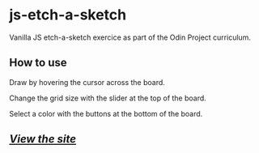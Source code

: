 # js-etch-a-sketch
Vanilla JS etch-a-sketch exercice as part of the Odin Project curriculum.

## How to use

Draw by hovering the cursor across the board.

Change the grid size with the slider at the top of the board.

Select a color with the buttons at the bottom of the board.

## _[View the site](https://gabrieldrouin.github.io/js-etch-a-sketch/)_
